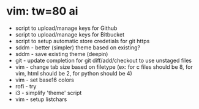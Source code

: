# vim: tw=80 ai

* script to upload/manage keys for Github
* script to upload/manage keys for Bitbucket
* script to setup automatic store credetials for git https
* sddm - better (simpler) theme based on existing?
* sddm - save existing theme (deepin)
* git - update completion for git diff/add/checkout to use unstaged files
* vim - change tab size based on filetype (ex: for c files should be 8, for vim,
  html should be 2, for python should be 4)
* vim - set base16 colors
* rofi - try
* i3 - simplify 'theme' script
* vim - setup listchars
